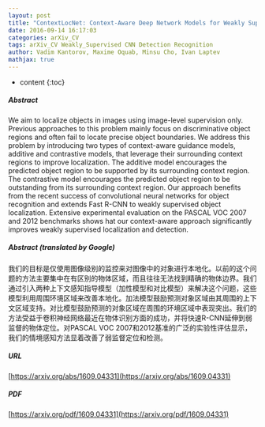 ```yaml
---
layout: post
title: "ContextLocNet: Context-Aware Deep Network Models for Weakly Supervised Localization"
date: 2016-09-14 16:17:03
categories: arXiv_CV
tags: arXiv_CV Weakly_Supervised CNN Detection Recognition
author: Vadim Kantorov, Maxime Oquab, Minsu Cho, Ivan Laptev
mathjax: true
---
```


* content
{:toc}

##### Abstract
We aim to localize objects in images using image-level supervision only. Previous approaches to this problem mainly focus on discriminative object regions and often fail to locate precise object boundaries. We address this problem by introducing two types of context-aware guidance models, additive and contrastive models, that leverage their surrounding context regions to improve localization. The additive model encourages the predicted object region to be supported by its surrounding context region. The contrastive model encourages the predicted object region to be outstanding from its surrounding context region. Our approach benefits from the recent success of convolutional neural networks for object recognition and extends Fast R-CNN to weakly supervised object localization. Extensive experimental evaluation on the PASCAL VOC 2007 and 2012 benchmarks shows hat our context-aware approach significantly improves weakly supervised localization and detection.

##### Abstract (translated by Google)
我们的目标是仅使用图像级别的监控来对图像中的对象进行本地化。以前的这个问题的方法主要集中在有区别的物体区域，而且往往无法找到精确的物体边界。我们通过引入两种上下文感知指导模型（加性模型和对比模型）来解决这个问题，这些模型利用周围环境区域来改善本地化。加法模型鼓励预测对象区域由其周围的上下文区域支持。对比模型鼓励预测的对象区域在周围的环境区域中表现突出。我们的方法受益于卷积神经网络最近在物体识别方面的成功，并将快速R-CNN延伸到弱监督的物体定位。对PASCAL VOC 2007和2012基准的广泛的实验性评估显示，我们的情境感知方法显着改善了弱监督定位和检测。

##### URL
[https://arxiv.org/abs/1609.04331](https://arxiv.org/abs/1609.04331)

##### PDF
[https://arxiv.org/pdf/1609.04331](https://arxiv.org/pdf/1609.04331)

